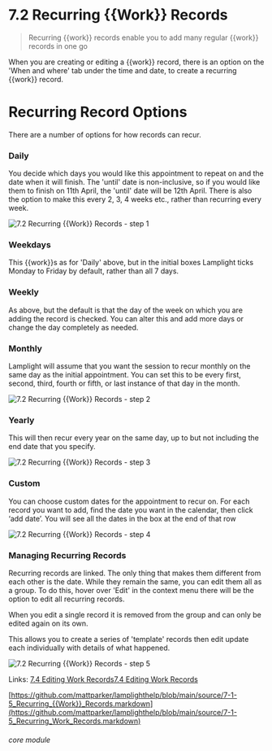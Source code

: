 # 7.2 Recurring {{Work}} Records

> Recurring {{work}} records enable you to add many regular {{work}} records in one go

When you are creating or editing a {{work}} record, there is an option on the &#039;When and where&#039; tab under the time and date, to create a recurring {{work}} record.

# Recurring Record Options

There are a number of options for how records can recur.

### Daily 
You decide which days you would like this appointment to repeat on and the date when it will finish. The &#039;until&#039; date is non-inclusive, so if you would like them to finish on 11th April, the &#039;until&#039; date will be 12th April. There is also the option to make this every 2, 3, 4 weeks etc., rather than recurring every week.

![7.2 Recurring {{Work}} Records - step 1](7.2_Recurring_Work_Records_im_1.png)

### Weekdays
This {{work}}s as for &#039;Daily&#039; above, but in the initial boxes Lamplight ticks Monday to Friday by default, rather than all 7 days.

### Weekly
As above, but the default is that the day of the week on which you are adding the record is checked. You can alter this and add more days or change the day completely as needed.

### Monthly
Lamplight will assume that you want the session to recur monthly on the same day as the initial appointment. You can set this to be every first, second, third, fourth or fifth, or last instance of that day in the month.

![7.2 Recurring {{Work}} Records - step 2](7.2_Recurring_Work_Records_im_2.png)

### Yearly
This will then recur every year on the same day, up to but not including the end date that you specify.

![7.2 Recurring {{Work}} Records - step 3](7.2_Recurring_Work_Records_im_3.png)

### Custom
You can choose custom dates for the appointment to recur on. For each record you want to add, find the date you want in the calendar, then click ‘add date’. You will see all the dates in the box at the end of that row

![7.2 Recurring {{Work}} Records - step 4](7.2_Recurring_Work_Records_im_4.png)

### Managing Recurring Records

Recurring records are linked. The only thing that makes them different from each other is the date. While they remain the same, you can edit them all as a group. To do this, hover over &#039;Edit&#039; in the context menu there will be the option to edit all recurring records.

When you edit a single record it is removed from the group and can only be edited again on its own.

This allows you to create a series of &#039;template&#039; records then edit update each individually with details of what happened.

![7.2 Recurring {{Work}} Records - step 5](7.2_Recurring_Work_Records_im_5.png)

Links: [7.4 Editing Work Records](/help/index/p/7.4)[7.4 Editing Work Records](/help/index/p/7.4)

[https://github.com/mattparker/lamplighthelp/blob/main/source/7-1-5_Recurring_{{Work}}_Records.markdown](https://github.com/mattparker/lamplighthelp/blob/main/source/7-1-5_Recurring_Work_Records.markdown)


###### core module
